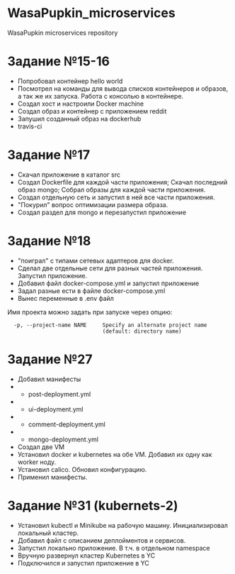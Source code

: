 # WasaPupkin_microservices
WasaPupkin microservices repository

# Задание №15-16

* Попробовал контейнер hello world
* Посмотрел на команды для вывода списков контейнеров и образов, а так же их запуска. Работа с консолью в контейнере.
* Создал хост и настроили Docker machine
* Создал образ и контейнер с приложением reddit
* Запушил созданный образ на dockerhub
* travis-ci

# Задание №17

* Скачал приложение в каталог src
* Создал Dockerfile для каждой части приложения; Скачал последний образ mongo; Собрал образы для каждой части приложения.
* Создал отдельную сеть и запустил в ней все части приложения.
* "Покурил" вопрос оптимизации размера образа.
* Создал раздел для mongo и перезапустил приложение

# Задание №18

* "поиграл" с типами сетевых адаптеров для docker.
* Сделал две отдельные сети для разных частей приложения. Запустил приложение.
* Добавил файл docker-compose.yml и запустил приложение
* Задал разные ести в файле docker-compose.yml
* Вынес переменные в .env файл

Имя проекта можно задать при запуске через опцию:
```
  -p, --project-name NAME     Specify an alternate project name
                              (default: directory name)
```

# Задание №27

* Добавил манифесты
* - post-deployment.yml
* - ui-deployment.yml
* - comment-deployment.yml
* - mongo-deployment.yml
* Создал две VM
* Установил docker и kubernetes на обе VM. Добавил их одну как worker ноду.
* Установил calico. Обновил конфигурацию.
* Применил манифесты.

# Задание №31 (kubernets-2)

* Установил kubectl и Minikube на рабочую машину. Инициализировал локальный кластер.
* Добавил файл с описанием деплойментов и сервисов.
* Запустил локально приложение. В т.ч. в отдельном namespace
* Вручную развернул кластер Kubernetes в YC
* Подключился и запустил приложение в YC
